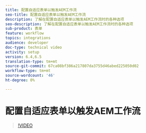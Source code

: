 ```yaml
---
title: 配置自适应表单以触发AEM工作流
seo-title: 配置自适应表单以触发AEM工作流
description: 了解在配置自适应表单以触发AEM工作流时的各种选项
seo-description: 了解在配置自适应表单以触发AEM工作流时的各种选项
sub-product: 表单
feature: workflow
topics: integrations
audience: developer
doc-type: technical video
activity: setup
version: 6.4,6.5
translation-type: tm+mt
source-git-commit: 67ca08bf386a217807da3755d46abed225050d02
workflow-type: tm+mt
source-wordcount: '46'
ht-degree: 0%

---
```



# 配置自适应表单以触发AEM工作流


>[!VIDEO](https://video.tv.adobe.com/v/28316?quality=9&learn=on)


